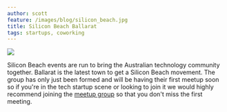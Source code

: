 ```yaml
---
author: scott
feature: /images/blog/silicon_beach.jpg
title: Silicon Beach Ballarat
tags: startups, coworking
---
```


<div class="col-sm-12 text-center">
  <img class="img-responsive img-center" src="/images/blog/silicon_beach.jpg">
</div>

Silicon Beach events are run to bring the Australian
technology community together. Ballarat is the latest
town to get a Silicon Beach movement. The group has only
just been formed and will be having their first meetup
soon so if you're in the tech startup scene or looking to
join it we would highly recommend joining the [meetup
group](https://meetup.com/Ballarat-Silicon-Beach) so that
you don't miss the first meeting.
